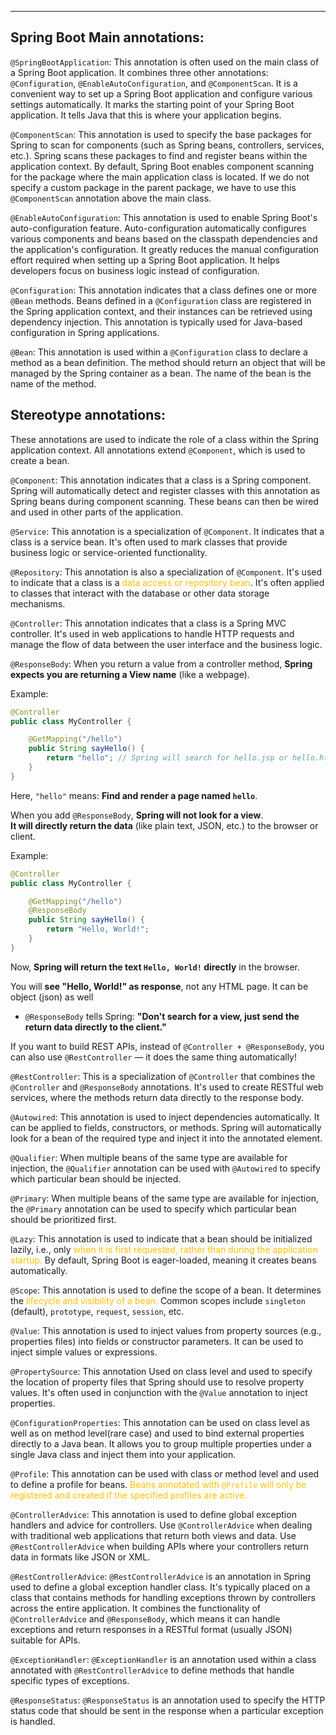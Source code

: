 
-----

## **Spring Boot Main annotations:**

`@SpringBootApplication`:
This annotation is often used on the main class of a Spring Boot application. It combines three other annotations: `@Configuration`, `@EnableAutoConfiguration`, and `@ComponentScan`. It is a convenient way to set up a Spring Boot application and configure various settings automatically. It marks the starting point of your Spring Boot application. It tells Java that this is where your application begins.

`@ComponentScan`:
This annotation is used to specify the base packages for Spring to scan for components (such as Spring beans, controllers, services, etc.). Spring scans these packages to find and register beans within the application context. By default, Spring Boot enables component scanning for the package where the main application class is located. If we do not specify a custom package in the parent package, we have to use this `@ComponentScan` annotation above the main class.

`@EnableAutoConfiguration`:
This annotation is used to enable Spring Boot's auto-configuration feature. Auto-configuration automatically configures various components and beans based on the classpath dependencies and the application's configuration. It greatly reduces the manual configuration effort required when setting up a Spring Boot application. It helps developers focus on business logic instead of configuration.

`@Configuration`:
This annotation indicates that a class defines one or more `@Bean` methods. Beans defined in a `@Configuration` class are registered in the Spring application context, and their instances can be retrieved using dependency injection. This annotation is typically used for Java-based configuration in Spring applications.

`@Bean`:
This annotation is used within a `@Configuration` class to declare a method as a bean definition. The method should return an object that will be managed by the Spring container as a bean. The name of the bean is the name of the method.

## **Stereotype annotations:**

These annotations are used to indicate the role of a class within the Spring application context. All annotations extend `@Component`, which is used to create a bean.

`@Component`:
This annotation indicates that a class is a Spring component. Spring will automatically detect and register classes with this annotation as Spring beans during component scanning. These beans can then be wired and used in other parts of the application.

`@Service`:
This annotation is a specialization of `@Component`. It indicates that a class is a service bean. It's often used to mark classes that provide business logic or service-oriented functionality.

`@Repository`:
This annotation is also a specialization of `@Component`. It's used to indicate that a class is a <font color="#ffc000">data access or repository bean</font>. It's often applied to classes that interact with the database or other data storage mechanisms.

`@Controller`:
This annotation indicates that a class is a Spring MVC controller. It's used in web applications to handle HTTP requests and manage the flow of data between the user interface and the business logic.

`@ResponseBody`: 
When you return a value from a controller method, **Spring expects you are returning a View name** (like a webpage).

Example:

```java
@Controller
public class MyController {

    @GetMapping("/hello")
    public String sayHello() {
        return "hello"; // Spring will search for hello.jsp or hello.html page to show
    }
}
```

Here, `"hello"` means: **Find and render a page named `hello`**.

When you add `@ResponseBody`, **Spring will not look for a view**.  
**It will directly return the data** (like plain text, JSON, etc.) to the browser or client.

Example:

```java
@Controller
public class MyController {

    @GetMapping("/hello")
    @ResponseBody
    public String sayHello() {
        return "Hello, World!";
    }
}
```

Now, **Spring will return the text `Hello, World!` directly** in the browser.

You will **see "Hello, World!" as response**, not any HTML page. It can be object (json) as well


- `@ResponseBody` tells Spring: **"Don't search for a view, just send the return data directly to the client."**

If you want to build REST APIs, instead of `@Controller + @ResponseBody`, you can also use `@RestController` — it does the same thing automatically!



`@RestController`:
This is a specialization of `@Controller` that combines the `@Controller` and `@ResponseBody` annotations. It's used to create RESTful web services, where the methods return data directly to the response body.

`@Autowired`:
This annotation is used to inject dependencies automatically. It can be applied to fields, constructors, or methods. Spring will automatically look for a bean of the required type and inject it into the annotated element.

`@Qualifier`:
When multiple beans of the same type are available for injection, the `@Qualifier` annotation can be used with `@Autowired` to specify which particular bean should be injected.

`@Primary`:
When multiple beans of the same type are available for injection, the `@Primary` annotation can be used to specify which particular bean should be prioritized first.

`@Lazy`:
This annotation is used to indicate that a bean should be initialized lazily, i.e., only <font color="#ffc000">when it is first requested, rather than during the application startup. </font>By default, Spring Boot is eager-loaded, meaning it creates beans automatically.

`@Scope`:
This annotation is used to define the scope of a bean. It determines the<font color="#ffc000"> lifecycle and visibility of a bean.</font> Common scopes include `singleton` (default), `prototype`, `request`, `session`, etc.

`@Value`:
This annotation is used to inject values from property sources (e.g., properties files) into fields or constructor parameters. It can be used to inject simple values or expressions.

`@PropertySource`:
 This annotation Used on class level and  used to specify the location of property files that Spring should use to resolve property values. It's often used in conjunction with the `@Value` annotation to inject properties.

`@ConfigurationProperties`:
This annotation can be used on class level as well as on method level(rare case) and used to bind external properties directly to a Java bean. It allows you to group multiple properties under a single Java class and inject them into your application.

`@Profile`:
This annotation can be used with class or method level and  used to define a profile for beans. <font color="#ffc000">Beans annotated with `@Profile` will only be registered and created if the specified profiles are active.</font>

`@ControllerAdvice`:
This annotation is used to define global exception handlers and advice for controllers. Use `@ControllerAdvice` when dealing with traditional web applications that return both views and data. Use `@RestControllerAdvice` when building APIs where your controllers return data in formats like JSON or XML.

`@RestControllerAdvice`:
`@RestControllerAdvice` is an annotation in Spring used to define a global exception handler class. It's typically placed on a class that contains methods for handling exceptions thrown by controllers across the entire application. It combines the functionality of `@ControllerAdvice` and `@ResponseBody`, which means it can handle exceptions and return responses in a RESTful format (usually JSON) suitable for APIs.

`@ExceptionHandler`:
`@ExceptionHandler` is an annotation used within a class annotated with `@RestControllerAdvice` to define methods that handle specific types of exceptions.

`@ResponseStatus`:
`@ResponseStatus` is an annotation used to specify the HTTP status code that should be sent in the response when a particular exception is handled.
